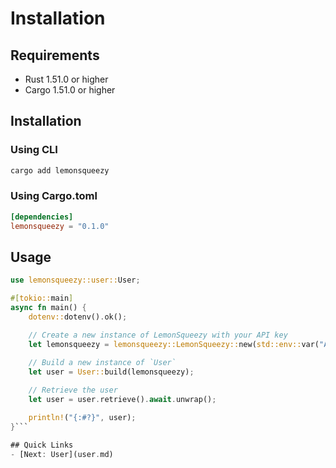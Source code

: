 # Installation 

## Requirements
- Rust 1.51.0 or higher
- Cargo 1.51.0 or higher

## Installation

### Using CLI
```bash
cargo add lemonsqueezy
```

### Using Cargo.toml
```toml
[dependencies]
lemonsqueezy = "0.1.0"
```

## Usage
```rust
use lemonsqueezy::user::User;

#[tokio::main]
async fn main() {
    dotenv::dotenv().ok();

    // Create a new instance of LemonSqueezy with your API key
    let lemonsqueezy = lemonsqueezy::LemonSqueezy::new(std::env::var("API_KEY").unwrap());

    // Build a new instance of `User`
    let user = User::build(lemonsqueezy);
    
    // Retrieve the user
    let user = user.retrieve().await.unwrap();

    println!("{:#?}", user);
}```

## Quick Links 
- [Next: User](user.md)